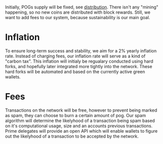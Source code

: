 Initially, POGs supply will be fixed, see [distribution](./distribution.md).
There isn't any "mining" happening, so no new coins are distributed with block rewards.
Still, we want to add fees to our system, because sustainability is our main goal.

# Inflation

To ensure long-term success and stability, we aim for a 2% yearly inflation rate.
Instead of charging fees, our inflation rate will serve as a kind of "carbon tax".
This inflation will initialy be regualary conducted using hard forks, and hopefully later integrated more tightly into the network.
These hard forks will be automated and based on the currently active green wallets.

# Fees

Transactions on the network will be free, however to prevent being marked as spam, they can choose to burn a certain amount of pog.
Our spam algorithm will determine the likelyhood of a transaction being spam based on it's computational usage, size and an accounts previous transactions.
Prime delegates will provide an open API which will enable wallets to figure out the likelyhood of a transaction to be accepted by the network.
